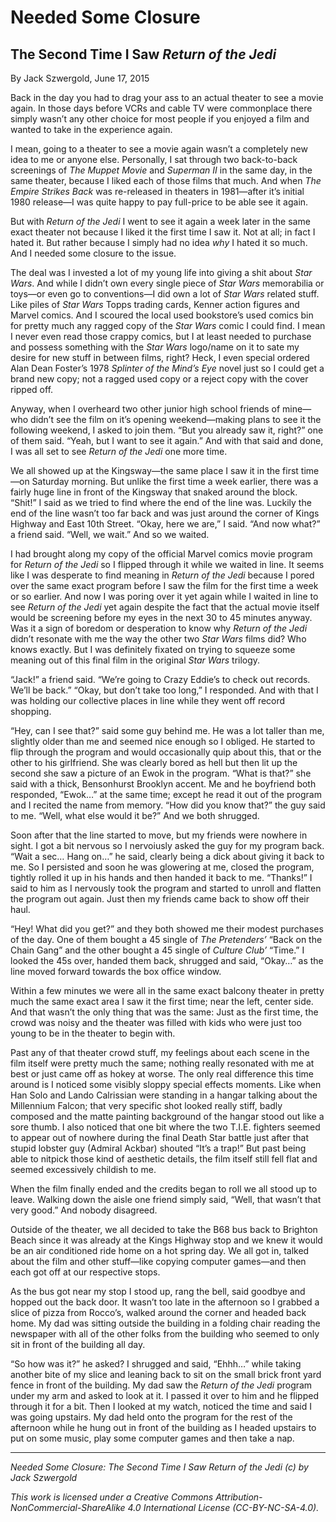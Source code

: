 # Needed Some Closure
## The Second Time I Saw *Return of the Jedi*

By Jack Szwergold, June 17, 2015

Back in the day you had to drag your ass to an actual theater to see a movie again. In those days before VCRs and cable TV were commonplace there simply wasn’t any other choice for most people if you enjoyed a film and wanted to take in the experience again.

I mean, going to a theater to see a movie again wasn’t a completely new idea to me or anyone else. Personally, I sat through two back-to-back screenings of *The Muppet Movie* and *Superman II* in the same day, in the same theater, because I liked each of those films that much. And when *The Empire Strikes Back* was re-released in theaters in 1981—after it’s initial 1980 release—I was quite happy to pay full-price to be able see it again.

But with *Return of the Jedi* I went to see it again a week later in the same exact theater not because I liked it the first time I saw it. Not at all; in fact I hated it. But rather because I simply had no idea *why* I hated it so much. And I needed some closure to the issue.

The deal was I invested a lot of my young life into giving a shit about *Star Wars*. And while I didn’t own every single piece of *Star Wars* memorabilia or toys—or even go to conventions—I did own a lot of *Star Wars* related stuff. Like piles of *Star Wars* Topps trading cards, Kenner action figures and Marvel comics. And I scoured the local used bookstore’s used comics bin for pretty much any ragged copy of the *Star Wars* comic I could find. I mean I never even read those crappy comics, but I at least needed to purchase and possess something with the *Star Wars* logo/name on it to sate my desire for new stuff in between films, right? Heck, I even special ordered Alan Dean Foster’s 1978 *Splinter of the Mind’s Eye* novel just so I could get a brand new copy; not a ragged used copy or a reject copy with the cover ripped off.

Anyway, when I overheard two other junior high school friends of mine—who didn’t see the film on it’s opening weekend—making plans to see it the following weekend, I asked to join them. “But you already saw it, right?” one of them said. “Yeah, but I want to see it again.” And with that said and done, I was all set to see *Return of the Jedi* one more time.

We all showed up at the Kingsway—the same place I saw it in the first time—on Saturday morning. But unlike the first time a week earlier, there was a fairly huge line in front of the Kingsway that snaked around the block. “Shit!” I said as we tried to find where the end of the line was. Luckily the end of the line wasn’t too far back and was just around the corner of Kings Highway and East 10th Street. “Okay, here we are,” I said. “And now what?” a friend said. “Well, we wait.” And so we waited.

I had brought along my copy of the official Marvel comics movie program for *Return of the Jedi* so I flipped through it while we waited in line. It seems like I was desperate to find meaning in *Return of the Jedi* because I pored over the same exact program before I saw the film for the first time a week or so earlier. And now I was poring over it yet again while I waited in line to see *Return of the Jedi* yet again despite the fact that the actual movie itself would be screening before my eyes in the next 30 to 45 minutes anyway. Was it a sign of boredom or desperation to know why *Return of the Jedi* didn’t resonate with me the way the other two *Star Wars* films did? Who knows exactly. But I was definitely fixated on trying to squeeze some meaning out of this final film in the original *Star Wars* trilogy.

“Jack!” a friend said. “We’re going to Crazy Eddie’s to check out records. We’ll be back.” “Okay, but don’t take too long,” I responded. And with that I was holding our collective places in line while they went off record shopping.

“Hey, can I see that?” said some guy behind me. He was a lot taller than me, slightly older than me and seemed nice enough so I obliged. He started to flip through the program and would occasionally quip about this, that or the other to his girlfriend. She was clearly bored as hell but then lit up the second she saw a picture of an Ewok in the program. “What is that?” she said with a thick, Bensonhurst Brooklyn accent. Me and he boyfriend both responded, “Ewok…” at the same time; except he read it out of the program and I recited the name from memory. “How did you know that?” the guy said to me. “Well, what else would it be?” And we both shrugged.

Soon after that the line started to move, but my friends were nowhere in sight. I got a bit nervous so I nervoiusly asked the guy for my program back. “Wait a sec… Hang on…” he said, clearly being a dick about giving it back to me. So I persisted and soon he was glowering at me, closed the program, tightly rolled it up in his hands and then handed it back to me. “Thanks!” I said to him as I nervously took the program and started to unroll and flatten the program out again. Just then my friends came back to show off their haul.

“Hey! What did you get?” and they both showed me their modest purchases of the day. One of them bought a 45 single of *The Pretenders’* “Back on the Chain Gang” and the other bought a 45 single of *Culture Club’* “Time.” I looked the 45s over, handed them back, shrugged and said, “Okay…” as the line moved forward towards the box office window.

Within a few minutes we were all in the same exact balcony theater in pretty much the same exact area I saw it the first time; near the left, center side. And that wasn’t the only thing that was the same: Just as the first time, the crowd was noisy and the theater was filled with kids who were just too young to be in the theater to begin with.

Past any of that theater crowd stuff, my feelings about each scene in the film itself were pretty much the same; nothing really resonated with me at best or just came off as hokey at worse. The only real difference this time around is I noticed some visibly sloppy special effects moments. Like when Han Solo and Lando Calrissian were standing in a hangar talking about the Millennium Falcon; that very specific shot looked really stiff, badly composed and the matte painting background of the hangar stood out like a sore thumb. I also noticed that one bit where the two T.I.E. fighters seemed to appear out of nowhere during the final Death Star battle just after that stupid lobster guy (Admiral Ackbar) shouted “It’s a trap!” But past being able to nitpick those kind of aesthetic details, the film itself still fell flat and seemed excessively childish to me.

When the film finally ended and the credits began to roll we all stood up to leave. Walking down the aisle one friend simply said, “Well, that wasn’t that very good.” And nobody disagreed.

Outside of the theater, we all decided to take the B68 bus back to Brighton Beach since it was already at the Kings Highway stop and we knew it would be an air conditioned ride home on a hot spring day. We all got in, talked about the film and other stuff—like copying computer games—and then each got off at our respective stops.

As the bus got near my stop I stood up, rang the bell, said goodbye and hopped out the back door. It wasn’t too late in the afternoon so I grabbed a slice of pizza from Rocco’s, walked around the corner and headed back home. My dad was sitting outside the building in a folding chair reading the newspaper with all of the other folks from the building who seemed to only sit in front of the building all day.

“So how was it?” he asked? I shrugged and said, “Ehhh…” while taking another bite of my slice and leaning back to sit on the small brick front yard fence in front of the building. My dad saw the *Return of the Jedi* program under my arm and asked to look at it. I passed it over to him and he flipped through it for a bit. Then I looked at my watch, noticed the time and said I was going upstairs. My dad held onto the program for the rest of the afternoon while he hung out in front of the building as I headed upstairs to put on some music, play some computer games and then take a nap.

***

*Needed Some Closure: The Second Time I Saw Return of the Jedi (c) by Jack Szwergold*

*This work is licensed under a Creative Commons Attribution-NonCommercial-ShareAlike 4.0 International License (CC-BY-NC-SA-4.0).*